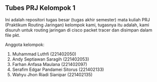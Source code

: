 ## Tubes PRJ Kelompok 1

Ini adalah repositori tugas besar (tugas akhir semester) mata kuliah PRJ (Praktikum Routing Jaringan) kelompok kami, tugasnya itu adalah, kami disuruh untuk routing jaringan di cisco packet tracer dan disimpan dalam file pkt.

Anggota kelompok:

1. Muhammad Luthfi (221402050)
2. Andy Septiawan Saragih (221402053)
3. Farhan Anfasa Maulana (221402097)
4. Serafim Edgar Pandamei Sitorus (221402133)
5. Wahyu Jhon Riadi Sianipar (221402135)